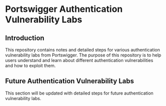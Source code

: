 # Portswigger Authentication Vulnerability Labs

## Introduction

This repository contains notes and detailed steps for various authentication vulnerability labs from Portswigger. The purpose of this repository is to help users understand and learn about different authentication vulnerabilities and how to exploit them.

## Future Authentication Vulnerability Labs

This section will be updated with detailed steps for future authentication vulnerability labs.
